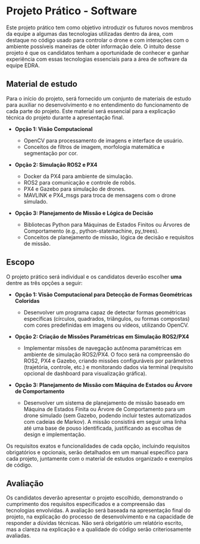 # Projeto Prático - Software

Este projeto prático tem como objetivo introduzir os futuros novos membros da equipe a algumas das tecnologias utilizadas dentro da área, com destaque no código usado para controlar o drone e com interações com o ambiente possíveis maneiras de obter informação dele. O intuito desse projeto é que os candidatos tenham a oportunidade de conhecer e ganhar experiência com essas tecnologias essenciais para a área de software da equipe EDRA.

## Material de estudo

Para o início do projeto, será fornecido um conjunto de materiais de estudo para auxiliar no desenvolvimento e no entendimento do funcionamento de cada parte do projeto. Este material será essencial para a explicação técnica do projeto durante a apresentação final.

*   **Opção 1: Visão Computacional**
    *   OpenCV para processamento de imagens e interface de usuário.
    *   Conceitos de filtros de imagem, morfologia matemática e segmentação por cor.

*   **Opção 2: Simulação ROS2 e PX4**
    *   Docker da PX4 para ambiente de simulação.
    *   ROS2 para comunicação e controle de robôs.
    *   PX4 e Gazebo para simulação de drones.
    *   MAVLINK e PX4_msgs para troca de mensagens com o drone simulado.

*   **Opção 3: Planejamento de Missão e Lógica de Decisão**
    *   Bibliotecas Python para Máquinas de Estados Finitos ou Árvores de Comportamento (e.g., python-statemachine, py\_trees).
    *   Conceitos de planejamento de missão, lógica de decisão e requisitos de missão.

## Escopo

O projeto prático será individual e os candidatos deverão escolher **uma** dentre as três opções a seguir:

*   **Opção 1: Visão Computacional para Detecção de Formas Geométricas Coloridas**
    *   Desenvolver um programa capaz de detectar formas geométricas específicas (círculos, quadrados, triângulos, ou formas compostas) com cores predefinidas em imagens ou vídeos, utilizando OpenCV.

*   **Opção 2: Criação de Missões Paramétricas em Simulação ROS2/PX4**
    *   Implementar missões de navegação autônoma paramétricas em ambiente de simulação ROS2/PX4. O foco será na compreensão do ROS2, PX4 e Gazebo, criando missões configuráveis por parâmetros (trajetória, controle, etc.) e monitorando dados via terminal (requisito opcional de dashboard para visualização gráfica).

*   **Opção 3: Planejamento de Missão com Máquina de Estados ou Árvore de Comportamento**
    *   Desenvolver um sistema de planejamento de missão baseado em Máquina de Estados Finita ou Árvore de Comportamento para um drone simulado (sem Gazebo, podendo incluir testes automatizados com cadeias de Markov). A missão consistirá em seguir uma linha até uma base de pouso identificada, justificando as escolhas de design e implementação.

Os requisitos exatos e funcionalidades de cada opção, incluindo requisitos obrigatórios e opcionais, serão detalhados em um manual específico para cada projeto, juntamente com o material de estudos organizado e exemplos de código.

## Avaliação

Os candidatos deverão apresentar o projeto escolhido, demonstrando o cumprimento dos requisitos especificados e a compreensão das tecnologias envolvidas. A avaliação será baseada na apresentação final do projeto, na explicação do processo de desenvolvimento e na capacidade de responder a dúvidas técnicas. Não será obrigatório um relatório escrito, mas a clareza na explicação e a qualidade do código serão criteriosamente avaliadas.